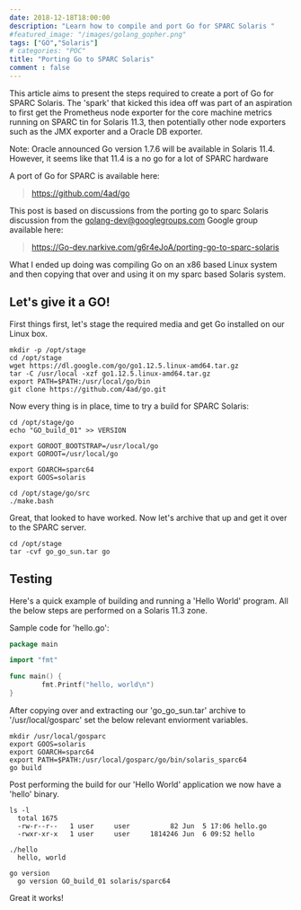 ```yaml
---
date: 2018-12-18T18:00:00
description: "Learn how to compile and port Go for SPARC Solaris "
#featured_image: "/images/golang_gopher.png"
tags: ["GO","Solaris"]
# categories: "POC"
title: "Porting Go to SPARC Solaris"
comment : false
---
```


This article aims to present the steps required to create a port of Go for SPARC Solaris. The 'spark' that kicked this idea off was part of an aspiration to first get the Prometheus node exporter for the core machine metrics running on SPARC tin for Solaris 11.3, then potentially other node exporters such as the JMX exporter and a Oracle DB exporter.

Note: Oracle announced Go version 1.7.6 will be available in Solaris 11.4. However, it seems like that 11.4 is a no go for a lot of SPARC hardware

A port of Go for SPARC is available here:

> https://github.com/4ad/go

This post is based on discussions from the porting go to sparc Solaris discussion from the golang-dev@googlegroups.com Google group available here:

> https://Go-dev.narkive.com/g6r4eJoA/porting-go-to-sparc-solaris


What I ended up doing was compiling Go on an x86 based Linux system and then copying that over and using it on my sparc based Solaris system.

## Let's give it a GO!

First things first, let's stage the required media and get Go installed on our Linux box.

```text
mkdir -p /opt/stage
cd /opt/stage
wget https://dl.google.com/go/go1.12.5.linux-amd64.tar.gz
tar -C /usr/local -xzf go1.12.5.linux-amd64.tar.gz
export PATH=$PATH:/usr/local/go/bin
git clone https://github.com/4ad/go.git
```

Now every thing is in place, time to try a build for SPARC Solaris:
```text
cd /opt/stage/go
echo "GO_build_01" >> VERSION

export GOROOT_BOOTSTRAP=/usr/local/go
export GOROOT=/usr/local/go

export GOARCH=sparc64
export GOOS=solaris

cd /opt/stage/go/src
./make.bash
```

Great, that looked to have worked. Now let's archive that up and get it over to the SPARC server.

```text
cd /opt/stage
tar -cvf go_go_sun.tar go
```


## Testing

Here's a quick example of building and running a 'Hello World' program. All the below steps are performed on a Solaris 11.3 zone.

Sample code for 'hello.go':
```go
package main

import "fmt"

func main() {
        fmt.Printf("hello, world\n")
}
```

After copying over and extracting our 'go_go_sun.tar' archive to '/usr/local/gosparc' set the below relevant enviorment variables.
```text
mkdir /usr/local/gosparc
export GOOS=solaris
export GOARCH=sparc64
export PATH=$PATH:/usr/local/gosparc/go/bin/solaris_sparc64
go build
```

Post performing the build for our 'Hello World' application we now have a 'hello' binary.
```text
ls -l
  total 1675
  -rw-r--r--   1 user     user          82 Jun  5 17:06 hello.go
  -rwxr-xr-x   1 user     user     1814246 Jun  6 09:52 hello
```
```text
./hello
  hello, world
```
```text
go version
  go version GO_build_01 solaris/sparc64
```

Great it works!
